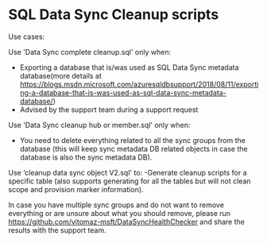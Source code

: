 # SQL Data Sync Cleanup scripts

Use cases:

Use 'Data Sync complete cleanup.sql' only when:
- Exporting a database that is/was used as SQL Data Sync metadata database(more details at https://blogs.msdn.microsoft.com/azuresqldbsupport/2018/08/11/exporting-a-database-that-is-was-used-as-sql-data-sync-metadata-database/)
- Advised by the support team during a support request

Use 'Data Sync cleanup hub or member.sql' only when:
- You need to delete everything related to all the sync groups from the database (this will keep sync metadata DB related objects in case the database is also the sync metadata DB).

Use ‘cleanup data sync object V2.sql' to:
-Generate cleanup scripts for a specific table (also supports generating for all the tables but will not clean scope and provision marker information).

In case you have multiple sync groups and do not want to remove everything or are unsure about what you should remove, please run https://github.com/vitomaz-msft/DataSyncHealthChecker and share the results with the support team.
